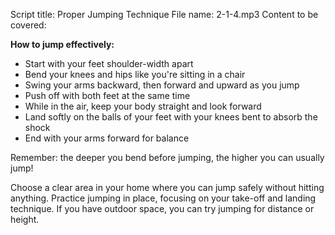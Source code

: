 Script title: Proper Jumping Technique
File name: 2-1-4.mp3
Content to be covered:

**How to jump effectively:**

- Start with your feet shoulder-width apart
- Bend your knees and hips like you're sitting in a chair
- Swing your arms backward, then forward and upward as you jump
- Push off with both feet at the same time
- While in the air, keep your body straight and look forward
- Land softly on the balls of your feet with your knees bent to absorb the shock
- End with your arms forward for balance

Remember: the deeper you bend before jumping, the higher you can usually jump!

Choose a clear area in your home where you can jump safely without hitting anything. Practice jumping in place, focusing on your take-off and landing technique. If you have outdoor space, you can try jumping for distance or height.